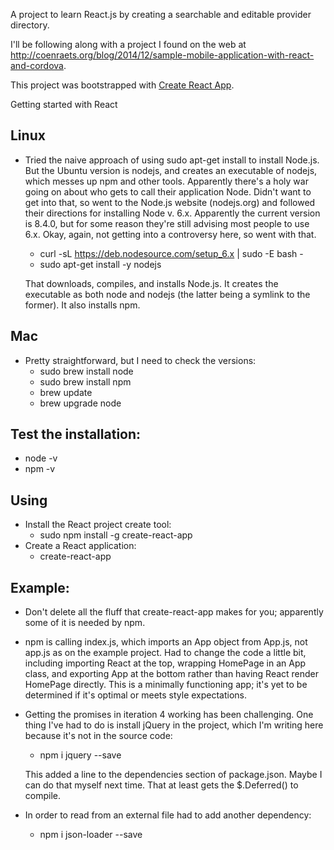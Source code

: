 A project to learn React.js by creating a searchable and editable provider directory.

I'll be following along with a project I found on the web at http://coenraets.org/blog/2014/12/sample-mobile-application-with-react-and-cordova.

This project was bootstrapped with [Create React App](https://github.com/facebookincubator/create-react-app).

Getting started with React

## Linux

* Tried the naive approach of using sudo apt-get install to install Node.js. But the Ubuntu version is nodejs, and creates an executable of nodejs, which messes up npm and other tools. Apparently there's a holy war going on about who gets to call their application Node. Didn't want to get into that, so went to the Node.js website (nodejs.org) and followed their directions for installing Node v. 6.x. Apparently the current version is 8.4.0, but for some reason they're still advising most people to use 6.x. Okay, again, not getting into a controversy here, so went with that.
  * curl -sL https://deb.nodesource.com/setup_6.x | sudo -E bash -
  * sudo apt-get install -y nodejs
  
  That downloads, compiles, and installs Node.js. It creates the executable as both node and nodejs (the latter being a symlink to the former). It also installs npm.

## Mac

* Pretty straightforward, but I need to check the versions:
  * sudo brew install node
  * sudo brew install npm
  * brew update
  * brew upgrade node
  
## Test the installation:

* node -v
* npm -v

## Using

* Install the React project create tool:
  * sudo npm install -g create-react-app
* Create a React application:
  * create-react-app <app name>

## Example:

* Don't delete all the fluff that create-react-app makes for you; apparently some of it is needed by npm.
* npm is calling index.js, which imports an App object from App.js, not app.js as on the example project. Had to change the code a little bit, including importing React at the top, wrapping HomePage in an App class, and exporting App at the bottom rather than having React render HomePage directly. This is a minimally functioning app; it's yet to be determined if it's optimal or meets style expectations.
* Getting the promises in iteration 4 working has been challenging. One thing I've had to do is install jQuery in the project, which I'm writing here because it's not in the source code:
  * npm i jquery --save
  
  This added a line to the dependencies section of package.json. Maybe I can do that myself next time. That at least gets the $.Deferred() to compile.
* In order to read from an external file had to add another dependency:
  * npm i json-loader --save

